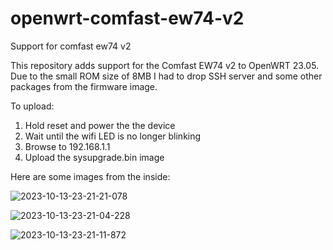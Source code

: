 # openwrt-comfast-ew74-v2
Support for comfast ew74 v2

This repository adds support for the Comfast EW74 v2 to OpenWRT 23.05. Due to the small ROM size of 8MB I had to drop SSH server and some other packages from the firmware image.

To upload:
1. Hold reset and power the the device
2. Wait until the wifi LED is no longer blinking
3. Browse to 192.168.1.1
4. Upload the sysupgrade.bin image

Here are some images from the inside:

![2023-10-13-23-21-21-078](https://github.com/brupje/openwrt-comfast-ew74-v2/assets/2556592/1a8e675d-d2e9-438d-a2b3-472f1cc4d5af)

![2023-10-13-23-21-04-228](https://github.com/brupje/openwrt-comfast-ew74-v2/assets/2556592/d3208df1-7f5e-4832-b12c-87ed3c32c9bf)

![2023-10-13-23-21-11-872](https://github.com/brupje/openwrt-comfast-ew74-v2/assets/2556592/1461297c-4297-41ac-afd1-5b4d24934094)
